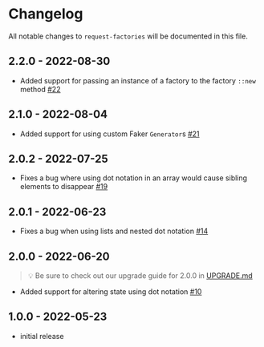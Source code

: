 # Changelog

All notable changes to `request-factories` will be documented in this file.

## 2.2.0 - 2022-08-30

- Added support for passing an instance of a factory to the factory `::new` method [#22](https://github.com/worksome/request-factories/pull/22)

## 2.1.0 - 2022-08-04

- Added support for using custom Faker `Generator`s [#21](https://github.com/worksome/request-factories/pull/21)

## 2.0.2 - 2022-07-25

- Fixes a bug where using dot notation in an array would cause sibling elements to disappear [#19](https://github.com/worksome/request-factories/pull/19)

## 2.0.1 - 2022-06-23

- Fixes a bug when using lists and nested dot notation [#14](https://github.com/worksome/request-factories/pull/14)

## 2.0.0 - 2022-06-20

> 💡 Be sure to check out our upgrade guide for 2.0.0 in [UPGRADE.md](UPGRADE.md)

- Added support for altering state using dot notation [#10](https://github.com/worksome/request-factories/pull/10)

## 1.0.0 - 2022-05-23

- initial release
